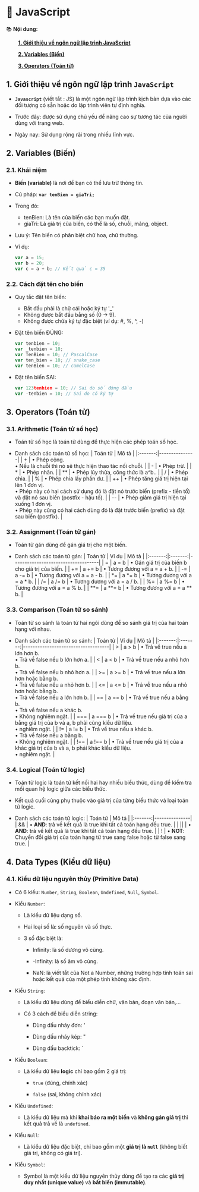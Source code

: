 # **🎯 JavaScript**
📚 __Nội dung:__

&emsp;&emsp; [__1. Giới thiệu về ngôn ngữ lập trình JavaScript__](#1-giới-thiệu-về-ngôn-ngữ-lập-trình-javascript)

&emsp;&emsp; [__2. Variables (Biến)__](#2-variables-biến)

&emsp;&emsp; [__3. Operators (Toán tử)__](#3-operators-toán-tử)

## **1. Giới thiệu về ngôn ngữ lập trình `JavaScript`**
- __`Javascript`__ (viết tắt : JS) là một ngôn ngữ lập trình kịch bản dựa vào các đối tượng có sẵn hoặc do lập trình viên tự định nghĩa.
  
- Trước đây: được sử dụng chủ yếu để nâng cao sự tương tác của người dùng với trang web.
- Ngày nay: Sử dụng rộng rãi trong nhiều lĩnh vực.

## **2. Variables (Biến)**
### **2.1. Khái niệm**
- __Biến (variable)__ là nơi để bạn có thể lưu trữ thông tin.
- Cú pháp: __`var tenBien = giaTri;`__
  
- Trong đó:
  - tenBien: Là tên của biến các bạn muốn đặt.
  - giaTri: Là giá trị của biến, có thể là số, chuỗi, mảng, object.
- Lưu ý: Tên biến có phân biệt chữ hoa, chữ thường.
- Ví dụ:
  ```JavaScript
  var a = 15;
  var b = 20;
  var c = a + b; // Kết quả c = 35
  ```
### **2.2. Cách đặt tên cho biến**
- Quy tắc đặt tên biến:
  
  - Bắt đầu phải là chữ cái hoặc ký tự '_'
  - Không được bắt đầu bằng số (0 → 9).
  - Không được chứa ký tự đặc biệt (ví dụ: #, %, ^, -)
- Đặt tên biến ĐÚNG:
  ```JavaScript
  var tenbien = 10;
  var _tenbien = 10;
  var TenBien = 10; // PascalCase
  var ten_bien = 10; // snake_case
  var tenBien = 10; // camelCase
  ```
- Đặt tên biến SAI:
  ```JavaScript
  var 123tenbien = 10; // Sai do số đứng đầu
  var -tenbien = 10; // Sai do có ký tự
  ```

## **3. Operators (Toán tử)**
### **3.1. Arithmetic (Toán tử số học)**
- Toán tử số học là toán tử dùng để thực hiện các phép toán số học.
  
- Danh sách các toán tử số học:
  | Toán tử | Mô tả         |
  |:-------:|---------------|
  |  +      | • Phép cộng. <br> • Nếu là chuỗi thì nó sẽ thực hiện thao tác nối chuỗi. |
  |  -      | • Phép trừ.    |
  |  *      | • Phép nhân.      |
  |  **     | • Phép lũy thừa, công thức là a^b..    |
  |  /      | • Phép chia.   |
  |  %      | • Phép chia lấy phần dư.      |
  |  ++     | • Phép tăng giá trị hiện tại lên 1 đơn vị. <br> • Phép này có hai cách sử dụng đó là đặt nó trước biến (prefix - tiền tố) và đặt nó sau biến (postfix - hậu tố).      |
  |  --     | • Phép giảm giá trị hiện tại xuống 1 đơn vị. <br> • Phép này cũng có hai cách dùng đó là đặt trước biến (prefix) và đặt sau biến (postfix).      |
### **3.2. Assignment (Toán tử gán)**
- Toán tử gán dùng để gán giá trị cho một biến.

- Danh sách các toán tử gán:
  | Toán tử | Ví dụ   | Mô tả                              |
  |:-------:|:-------:|------------------------------------|
  | =       | a = b   | • Gán giá trị của biến b cho giá trị của biến. |
  | +=      | a += b  | • Tương đương với a = a + b.      |
  | -=      | a -= b  | • Tương đương với a = a - b.      |
  | *=      | a *= b  | • Tương đương với a = a * b.      |
  | /=      | a /= b  | • Tương đương với a = a / b.      |
  | %=      | a %= b  | • Tương đương với a = a % b.      |
  | **=     | a **= b | • Tương đương với a = a ** b.     |
### **3.3. Comparison (Toán tử so sánh)**
- Toán tử so sánh là toán tử hai ngôi dùng để so sánh giá trị của hai toán hạng với nhau.

- Danh sách các toán tử so sánh:
  | Toán tử | Ví dụ   | Mô tả                              |
  |:-------:|:-------:|------------------------------------|
  | >       | a > b   | • Trả về true nếu a lớn hơn b. <br> • Trả về false nếu b lớn hơn a. |
  | <       | a < b   | • Trả về true nếu a nhỏ hơn b. <br> • Trả về false nếu b nhỏ hơn a. |
  | >=      | a >= b  | • Trả về true nếu a lớn hơn hoặc bằng b. <br> • Trả về false nếu a nhỏ hơn b. |
  | <=      | a <= b  | • Trả về true nếu a nhỏ hơn hoặc bằng b. <br> • Trả về false nếu a lớn hơn b. |
  | ==      | a == b  | • Trả về true nếu a bằng b. <br> • Trả về false nếu a khác b. <br> • Không nghiêm ngặt. |
  | ===     | a === b | • Trả về true nếu giá trị của a bằng giá trị của b và a, b phải cùng kiểu dữ liệu. <br> • nghiêm ngặt. |
  | !=      | a != b  | • Trả về true nếu a khác b. <br> • Trả về false nếu a bằng b. <br> • Không nghiêm ngặt. |
  | !==     | a !== b | • Trả về true nếu giá trị của a khác giá trị của b và a, b phải khác kiểu dữ liệu. <br> • nghiêm ngặt. |
### **3.4. Logical (Toán tử logic)**
- Toán tử logic là toán tử kết nối hai hay nhiều biểu thức, dùng để kiểm tra mối quan hệ logic giữa các biểu thức.

- Kết quả cuối cùng phụ thuộc vào giá trị của từng biểu thức và loại toán tử logic.
- Danh sách các toán tử logic:
  | Toán tử | Mô tả         |
  |:-------:|---------------|
  |  &&     | • __AND__: trả về kết quả là true khi tất cả toán hạng đều true. |
  |  &#124;&#124;   | • __AND__: trả về kết quả là true khi tất cả toán hạng đều true. |
  |  !      | • __NOT__: Chuyển đổi giá trị của toán hạng từ true sang false hoặc từ false sang true. |

## **4. Data Types (Kiểu dữ liệu)**
### **4.1. Kiểu dữ liệu nguyên thủy (Primitive Data)**
- Có 6 kiểu: `Number`, `String`, `Boolean`, `Undefined`, `Null`, `Symbol`.

- Kiểu `Number`:
  - Là kiểu dữ liệu dạng số.
    
  - Hai loại số là: số nguyên và số thực.
  - 3 số đặc biệt là:
    - Infinity: là số dương vô cùng.
      
    - -Infinity: là số âm vô cùng.
    - NaN: là viết tắt của Not a Number, những trường hợp tính toán sai hoặc kết quả của một phép tính không xác định.
   
- Kiểu `String`:
  - Là kiểu dữ liệu dùng để biểu diễn chữ, văn bản, đoạn văn bản,...
    
  - Có 3 cách để biểu diễn string:
    - Dùng dấu nháy đơn: '
      
    - Dùng dấu nháy kép: "
    - Dùng dấu backtick: `

- Kiểu `Boolean`:
  - Là kiểu dữ liệu __logic__ chỉ bao gồm 2 giá trị:
    - `true` (đúng, chính xác)
      
    - `false` (sai, không chính xác)
   
- Kiểu `Undefined`:
  - Là kiểu dữ liệu mà khi __khai báo ra một biến__ và __không gán giá trị__ thì kết quả trả về là `undefined`.
 
- Kiểu `Null`:
  - Là kiểu dữ liệu đặc biệt, chỉ bao gồm một __giá trị là `null`__ (không biết giá trị, không có giá trị).
 
- Kiểu `Symbol`:
  - Symbol là một kiểu dữ liệu nguyên thủy dùng để tạo ra các __giá trị duy nhất (unique value)__ và __bất biến (immutable)__.
